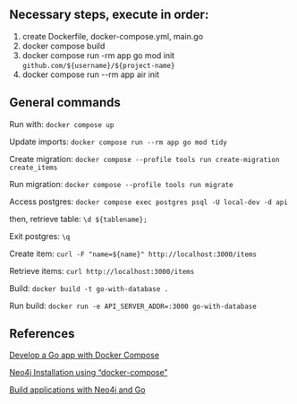 ## Necessary steps, execute in order:

1. create Dockerfile, docker-compose.yml, main.go
2. docker compose build
3. docker compose run -rm app go mod init `github.com/${username}/${project-name}`
4. docker compose run --rm app air init

## General commands

Run with: `docker compose up`

Update imports: `docker compose run --rm app go mod tidy`

Create migration: `docker compose --profile tools run create-migration create_items`

Run migration: `docker compose --profile tools run migrate`

Access postgres: `docker compose exec postgres psql -U local-dev -d api`

then, retrieve table: `\d ${tablename};`

Exit postgres: `\q`

Create item: `curl -F "name=${name}" http://localhost:3000/items`

Retrieve items: `curl http://localhost:3000/items`

Build: `docker build -t go-with-database .`

Run build: `docker run -e API_SERVER_ADDR=:3000 go-with-database`

## References

[Develop a Go app with Docker Compose](https://firehydrant.com/blog/develop-a-go-app-with-docker-compose/)

[Neo4j Installation using “docker-compose”](https://medium.com/@faaizhussain/neo4j-4-0-docker-compose-9bead6634c8)

[Build applications with Neo4j and Go](https://neo4j.com/docs/go-manual/current/)